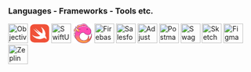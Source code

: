 <h3 align="left">Languages - Frameworks - Tools etc.</h3>
<p align="left"> 
  <a> <img src="https://www.vectorlogo.zone/logos/apple_objectivec/apple_objectivec-icon.svg" title="Objective-C" width="40" height="40"/> </a> 
  <a> <img src="https://raw.githubusercontent.com/devicons/devicon/master/icons/swift/swift-original.svg" title="Swift" width="40" height="40"/> </a> 
  <a> <img src="https://img.icons8.com/fluency/48/swiftui.png" title="SwiftUI" width="40" height="40"/> </a> 
  <a> <img src="https://raw.githubusercontent.com/ReactiveX/RxSwift/main/assets/RxSwift_Logo.png" title="RXSwift" width="40" height="40"/> </a> 
  <a> <img src="https://www.vectorlogo.zone/logos/firebase/firebase-icon.svg" title="Firebase" width="40" height="40"/> </a> 
  <a> <img src="https://www.vectorlogo.zone/logos/salesforce/salesforce-icon.svg" title="Salesforce" width="40" height="40"/> </a> 
  <a> <img src="https://logosandtypes.com/wp-content/uploads/2022/05/adjust.svg" title="Adjust" width="40" height="40"/> </a> 
  <a> <img src="https://www.vectorlogo.zone/logos/getpostman/getpostman-icon.svg" title="Postman" width="40" height="40"/> </a> 
  <a> <img src="https://upload.wikimedia.org/wikipedia/commons/a/ab/Swagger-logo.png" title=Swagger" width="40" height="40"/> </a> 
  <a> <img src="https://www.vectorlogo.zone/logos/sketchapp/sketchapp-icon.svg" title="Sketch" width="40" height="40"/> </a> 
  <a> <img src="https://www.vectorlogo.zone/logos/figma/figma-icon.svg" title="Figma" width="40" height="40"/> </a> 
  <a> <img src="https://www.vectorlogo.zone/logos/zeplinio/zeplinio-icon.svg" title="Zeplin" width="40" height="40"/> </a> 
</p>
